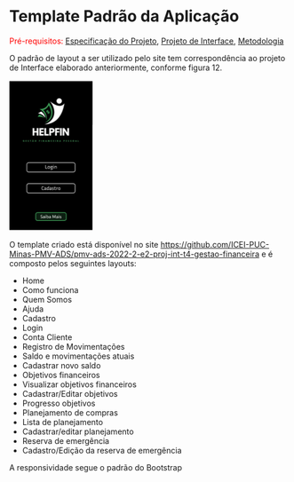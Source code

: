 # Template Padrão da Aplicação

<span style="color:red">Pré-requisitos: <a href="2-Especificação do Projeto.md"> Especificação do Projeto</a></span>, <a href="3-Projeto de Interface.md"> Projeto de Interface</a>, <a href="4-Metodologia.md"> Metodologia</a>

O padrão de layout a ser utilizado pelo site tem correspondência ao projeto de Interface elaborado anteriormente, conforme figura 12.

![Template padrão do site](img/1.PNG "Figura 12 - Template padrão do site")

O template criado está disponível no site https://github.com/ICEI-PUC-Minas-PMV-ADS/pmv-ads-2022-2-e2-proj-int-t4-gestao-financeira e é composto pelos seguintes layouts: 
- Home
- Como funciona 
-	Quem Somos
-	Ajuda
-	Cadastro
-	Login
-	Conta Cliente
-	Registro de Movimentações
-	Saldo e movimentações atuais 
-	Cadastrar novo saldo
-	Objetivos financeiros 
-	Visualizar objetivos financeiros
-	Cadastrar/Editar objetivos
-	Progresso objetivos
-	Planejamento de compras
-	Lista de planejamento
-	Cadastrar/editar planejamento
-	Reserva de emergência
-	Cadastro/Edição da reserva de emergência

A responsividade segue o padrão do Bootstrap
